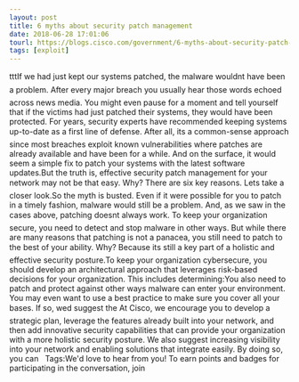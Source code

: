 ```yaml
---
layout: post
title: 6 myths about security patch management
date: 2018-06-28 17:01:06
tourl: https://blogs.cisco.com/government/6-myths-about-security-patch-management
tags: [exploit]
---
```

tttIf we had just kept our systems patched, the malware wouldnt have been a problem. After every major breach you usually hear those words echoed across news media. You might even pause for a moment and tell yourself that if the victims had just patched their systems, they would have been protected. For years, security experts have recommended keeping systems up-to-date as a first line of defense. After all, its a common-sense approach since most breaches exploit known vulnerabilities where patches are already available and have been for a while. And on the surface, it would seem a simple fix to patch your systems with the latest software updates.But the truth is, effective security patch management for your network may not be that easy. Why? There are six key reasons. Lets take a closer look.So the myth is busted. Even if it were possible for you to patch in a timely fashion, malware would still be a problem. And, as we saw in the cases above, patching doesnt always work. To keep your organization secure, you need to detect and stop malware in other ways. But while there are many reasons that patching is not a panacea, you still need to patch to the best of your ability. Why? Because its still a key part of a holistic and effective security posture.To keep your organization cybersecure, you should develop an architectural approach that leverages risk-based decisions for your organization. This includes determining:You also need to patch and protect against other ways malware can enter your environment. You may even want to use a best practice to make sure you cover all your bases. If so, wed suggest the At Cisco, we encourage you to develop a strategic plan, leverage the features already built into your network, and then add innovative security capabilities that can provide your organization with a more holistic security posture. We also suggest increasing visibility into your network and enabling solutions that integrate easily. By doing so, you can   Tags:We'd love to hear from you! To earn points and badges for participating in the conversation, join 